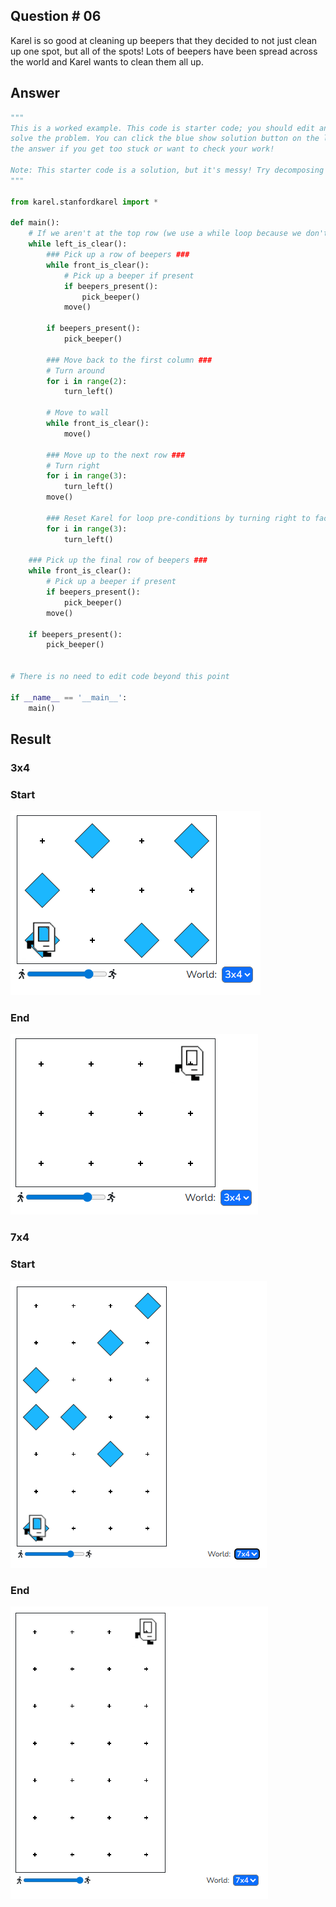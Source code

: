 ## Question # 06
Karel is so good at cleaning up beepers that they decided to not just clean up one spot, but all of the spots! Lots of beepers have been spread across the world and Karel wants to clean them all up.

## Answer
```python
"""
This is a worked example. This code is starter code; you should edit and run it to 
solve the problem. You can click the blue show solution button on the left to see 
the answer if you get too stuck or want to check your work!

Note: This starter code is a solution, but it's messy! Try decomposing it. If you need help, try looking at some of the comments for ideas on what to decompose.
"""

from karel.stanfordkarel import *

def main():
    # If we aren't at the top row (we use a while loop because we don't know how many rows there are)
    while left_is_clear():
        ### Pick up a row of beepers ###
        while front_is_clear():
            # Pick up a beeper if present
            if beepers_present():
                pick_beeper()
            move()
            
        if beepers_present():
            pick_beeper()
        
        ### Move back to the first column ###
        # Turn around
        for i in range(2):
            turn_left()
        
        # Move to wall
        while front_is_clear():
            move()
        
        ### Move up to the next row ###
        # Turn right
        for i in range(3):
            turn_left()
        move()
        
        ### Reset Karel for loop pre-conditions by turning right to face East ###
        for i in range(3):
            turn_left()
    
    ### Pick up the final row of beepers ###
    while front_is_clear():
        # Pick up a beeper if present
        if beepers_present():
            pick_beeper()
        move()
    
    if beepers_present():
        pick_beeper()
        

# There is no need to edit code beyond this point

if __name__ == '__main__':
    main()
```

## Result

### 3x4
### Start
![alt text](Results/image09.png)

### End
![alt text](Results/image10.png)

### 7x4
### Start
![alt text](Results/image11.png)

### End
![alt text](Results/image12.png)